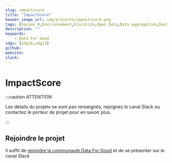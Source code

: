 ```yaml
---
slug: impactscore
title: "ImpactScore"
header_image_url: img/projects/impactscore.png
tags: [Saison 8,Environnement,Fiscalité,Open Data,Data aggregation,Dashboarding,sdg16,sdg13]
description: ""
keywords:
    - Data For Good
sdgs: [sdg16,sdg13]
github: 
website: 
slack: 
---
```


# ImpactScore

:::caution ATTENTION

Les détails du projets ne sont pas renseignés, rejoignez le canal Slack ou contactez le porteur de projet pour en savoir plus.

:::


## Rejoindre le projet
Il suffit de [rejoindre la communauté Data For Good](/join) et de se présenter sur le canal Slack 


